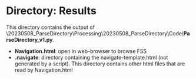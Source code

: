 # Directory: Results



This directory contains the output of \20230508_ParseDirectory\Processing\20230508_ParseDirectory\Code\\**ParseDirectory_v1.py**. 



* **Navigation.html**: open in web-browser to browse FSS
* **\.navigate**: directory containing the navigate-template.html (not generated by a script). This directory contains other html files that are read by Navigation.html





